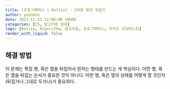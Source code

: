 ```yaml
---
title: (프로그래머스 | Kotlin) - 2차원 동전 뒤집기
author: yoonmin
date: 2023-11-23 12:00:00 +0900
categories: [CS, 알고리즘 문제]
tags: [Kotlin, Algorithm, 알고리즘, 프로그래머스, 카카오 코딩테스트]
render_with_liquid: false
---
```


## 해결 방법

이 문제는 특정 행, 혹은 열을 뒤집어서 원하는 형태를 만드는 게 핵심이다. 어떤 행, 혹은 열을 뒤집는 순서가 중요한 것이 아니다. 어떤 행, 혹은 열의 상태를 어떻게 할 것인지(뒤집거나 그대로 두거나)가 중요하다.



